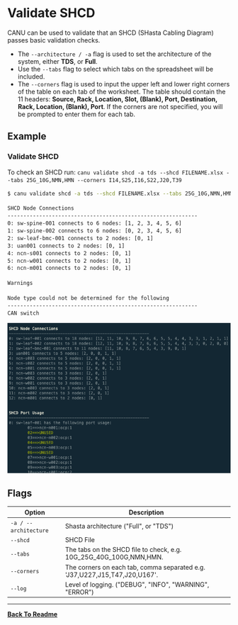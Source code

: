# Validate SHCD

CANU can be used to validate that an SHCD (SHasta Cabling Diagram) passes basic validation checks.

- The `--architecture / -a` flag is used to set the architecture of the system, either **TDS**, or **Full**.
- Use the `--tabs` flag to select which tabs on the spreadsheet will be included.
- The `--corners` flag is used to input the upper left and lower right corners of the table on each tab of the worksheet. The table should contain the 11 headers: **Source, Rack, Location, Slot, (Blank), Port, Destination, Rack, Location, (Blank), Port**. If the corners are not specified, you will be prompted to enter them for each tab.

## Example

### Validate SHCD

To check an SHCD run: `canu validate shcd -a tds --shcd FILENAME.xlsx --tabs 25G_10G,NMN,HMN --corners I14,S25,I16,S22,J20,T39`

```bash
$ canu validate shcd -a tds --shcd FILENAME.xlsx --tabs 25G_10G,NMN,HMN --corners I14,S25,I16,S22,J20,T39

SHCD Node Connections
------------------------------------------------------------
0: sw-spine-001 connects to 6 nodes: [1, 2, 3, 4, 5, 6]
1: sw-spine-002 connects to 6 nodes: [0, 2, 3, 4, 5, 6]
2: sw-leaf-bmc-001 connects to 2 nodes: [0, 1]
3: uan001 connects to 2 nodes: [0, 1]
4: ncn-s001 connects to 2 nodes: [0, 1]
5: ncn-w001 connects to 2 nodes: [0, 1]
6: ncn-m001 connects to 2 nodes: [0, 1]

Warnings

Node type could not be determined for the following
------------------------------------------------------------
CAN switch
```

![](images/canu_validate_shcd.png)

## Flags

| Option                | Description                                                                |
| --------------------- | -------------------------------------------------------------------------- |
| `-a / --architecture` | Shasta architecture ("Full", or "TDS")                                     |
| `--shcd`              | SHCD File                                                                  |
| `--tabs`              | The tabs on the SHCD file to check, e.g. 10G_25G_40G_100G,NMN,HMN.         |
| `--corners`           | The corners on each tab, comma separated e.g. 'J37,U227,J15,T47,J20,U167'. |
| `--log`               | Level of logging. ("DEBUG", "INFO", "WARNING", "ERROR")                    |

---

**[Back To Readme](/readme.md)**<br>
